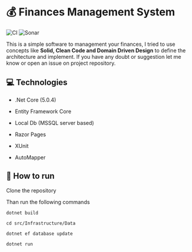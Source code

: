 # :moneybag: Finances Management System

![CI](https://github.com/gpreviatti/FinancesManagementSystem/actions/workflows/dotnet.yml/badge.svg) ![Sonar](https://github.com/gpreviatti/FinancesManagementSystem/actions/workflows/sonar.yml/badge.svg)

This is a simple software to management your finances, I tried to use concepts like **Solid, Clean Code and Domain Driven Design** to define the architecture and implement. If you have any doubt or suggestion let me know or open an issue on project repository.  

## :computer: Technologies

- .Net Core (5.0.4)

- Entity Framework Core

- Local Db (MSSQL server based)

- Razor Pages

- XUnit

- AutoMapper

## :runner: How  to run

Clone the repository

Than run the following commands

`dotnet build`

`cd src/Infrastructure/Data`

`dotnet ef database update`

`dotnet run`
